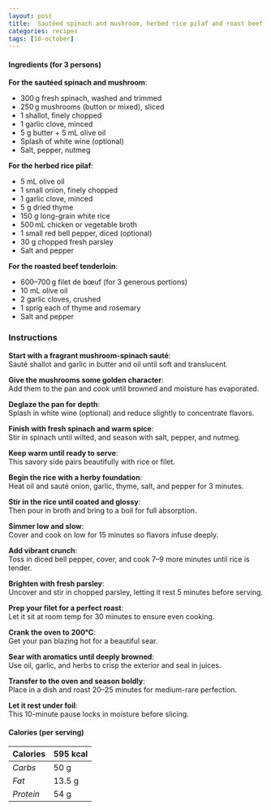 ```yaml
---
layout: post
title:  Sautéed spinach and mushroom, herbed rice pilaf and roast beef tenderloin
categories: recipes
tags: [10-october]
---
```


#### Ingredients (for 3 persons)

**For the sautéed spinach and mushroom**:
- 300 g fresh spinach, washed and trimmed
- 250 g mushrooms (button or mixed), sliced
- 1 shallot, finely chopped
- 1 garlic clove, minced
- 5 g butter + 5 mL olive oil
- Splash of white wine (optional)
- Salt, pepper, nutmeg

**For the herbed rice pilaf**:
- 5 mL olive oil
- 1 small onion, finely chopped
- 1 garlic clove, minced
- 5 g dried thyme
- 150 g long-grain white rice
- 500 mL chicken or vegetable broth
- 1 small red bell pepper, diced (optional)
- 30 g chopped fresh parsley
- Salt and pepper

**For the roasted beef tenderloin**:
- 600–700 g filet de bœuf (for 3 generous portions)
- 10 mL olive oil
- 2 garlic cloves, crushed
- 1 sprig each of thyme and rosemary
- Salt and pepper

### Instructions

**Start with a fragrant mushroom-spinach sauté**: <br/>
Sauté shallot and garlic in butter and oil until soft and translucent.

**Give the mushrooms some golden character**: <br/>
Add them to the pan and cook until browned and moisture has evaporated.

**Deglaze the pan for depth**: <br/>
Splash in white wine (optional) and reduce slightly to concentrate flavors.

**Finish with fresh spinach and warm spice**: <br/>
Stir in spinach until wilted, and season with salt, pepper, and nutmeg.

**Keep warm until ready to serve**: <br/>
This savory side pairs beautifully with rice or filet.

**Begin the rice with a herby foundation**: <br/>
Heat oil and sauté onion, garlic, thyme, salt, and pepper for 3 minutes.

**Stir in the rice until coated and glossy**: <br/>
Then pour in broth and bring to a boil for full absorption.

**Simmer low and slow**: <br/>
Cover and cook on low for 15 minutes so flavors infuse deeply.

**Add vibrant crunch**: <br/>
Toss in diced bell pepper, cover, and cook 7–9 more minutes until rice is tender.

**Brighten with fresh parsley**: <br/>
Uncover and stir in chopped parsley, letting it rest 5 minutes before serving.

**Prep your filet for a perfect roast**: <br/>
Let it sit at room temp for 30 minutes to ensure even cooking.

**Crank the oven to 200°C**: <br/>
Get your pan blazing hot for a beautiful sear.

**Sear with aromatics until deeply browned**: <br/>
Use oil, garlic, and herbs to crisp the exterior and seal in juices.

**Transfer to the oven and season boldly**: <br/>
Place in a dish and roast 20–25 minutes for medium-rare perfection.

**Let it rest under foil**: <br/>
This 10-minute pause locks in moisture before slicing.

#### Calories (per serving)

| **Calories** | 595 kcal |
| ----------- | ----------- |
| *Carbs* | 50 g |
| *Fat* | 13.5 g |
| *Protein* | 54 g |